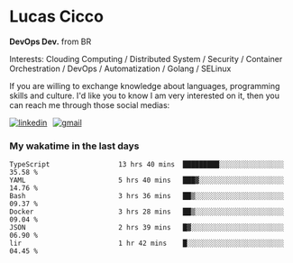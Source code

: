 # Lucas Cicco

**DevOps Dev.** from BR

Interests: Clouding Computing / Distributed System / Security / Container Orchestration / DevOps / Automatization / Golang / SELinux

If you are willing to exchange knowledge about languages, programming skills and culture. I'd like you to know I am very interested on it, then you can reach me through those social medias:

<div style="display: flex; align-items: center; gap: 10px;">
  <a href="https://www.linkedin.com/in/lucas-vitor-de-cicco" target="_blank">
    <img
      src="https://img.shields.io/badge/-LinkedIn-%230077B5?style=for-the-badge&logo=linkedin&logoColor=white"
      alt="linkedin"
      target="_blank" 
    />
  </a>
  <a href="mailto:lucasvitorx1@gmail.com">
      <img
        src="https://img.shields.io/badge/-Gmail-%23333?style=for-the-badge&logo=gmail&logoColor=white"
        alt="gmail"
        target="_blank"
      />
  </a>
</div>

### My wakatime in the last days

<!--START_SECTION:waka-->

```text
TypeScript                 13 hrs 40 mins  █████████░░░░░░░░░░░░░░░░   35.58 %
YAML                       5 hrs 40 mins   ███▓░░░░░░░░░░░░░░░░░░░░░   14.76 %
Bash                       3 hrs 36 mins   ██▒░░░░░░░░░░░░░░░░░░░░░░   09.37 %
Docker                     3 hrs 28 mins   ██▒░░░░░░░░░░░░░░░░░░░░░░   09.04 %
JSON                       2 hrs 39 mins   █▓░░░░░░░░░░░░░░░░░░░░░░░   06.90 %
lir                        1 hr 42 mins    █░░░░░░░░░░░░░░░░░░░░░░░░   04.45 %
```

<!--END_SECTION:waka-->
